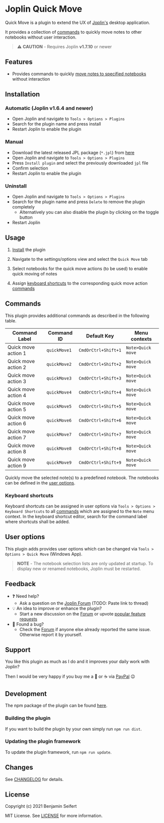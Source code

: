 # Joplin Quick Move

Quick Move is a plugin to extend the UX of [Joplin's](https://joplinapp.org/) desktop application.

It provides a collection of [commands](#commands) to quickly move notes to other notebooks without user interaction.

> :warning: **CAUTION** - Requires Joplin **v1.7.10** or newer

## Features

- Provides commands to quickly [move notes to specified notebooks](#usage) without interaction

## Installation

### Automatic (Joplin v1.6.4 and newer)

- Open Joplin and navigate to `Tools > Options > Plugins`
- Search for the plugin name and press install
- Restart Joplin to enable the plugin

### Manual

- Download the latest released JPL package (`*.jpl`) from [here](https://github.com/benji300/joplin-quick-move/releases)
- Open Joplin and navigate to `Tools > Options > Plugins`
- Press `Install plugin` and select the previously downloaded `jpl` file
- Confirm selection
- Restart Joplin to enable the plugin

### Uninstall

- Open Joplin and navigate to `Tools > Options > Plugins`
- Search for the plugin name and press `Delete` to remove the plugin completely
  - Alternatively you can also disable the plugin by clicking on the toggle button
- Restart Joplin

## Usage

1. [Install](#installation) the plugin

1. Navigate to the settings/options view and select the `Quick Move` tab

1. Select notebooks for the quick move actions (to be used) to enable quick moving of notes

1. Assign [keyboard shortcuts](#keyboard-shortcuts) to the corresponding quick move action [commands](#commands)

## Commands

This plugin provides additional commands as described in the following table.

| Command Label       | Command ID   | Default Key         | Menu contexts     |
| ------------------- | ------------ | ------------------- | ----------------- |
| Quick move action 1 | `quickMove1` | `CmdOrCtrl+Shift+1` | `Note>Quick move` |
| Quick move action 2 | `quickMove2` | `CmdOrCtrl+Shift+2` | `Note>Quick move` |
| Quick move action 3 | `quickMove3` | `CmdOrCtrl+Shift+3` | `Note>Quick move` |
| Quick move action 4 | `quickMove4` | `CmdOrCtrl+Shift+4` | `Note>Quick move` |
| Quick move action 5 | `quickMove5` | `CmdOrCtrl+Shift+5` | `Note>Quick move` |
| Quick move action 6 | `quickMove6` | `CmdOrCtrl+Shift+6` | `Note>Quick move` |
| Quick move action 7 | `quickMove7` | `CmdOrCtrl+Shift+7` | `Note>Quick move` |
| Quick move action 8 | `quickMove8` | `CmdOrCtrl+Shift+8` | `Note>Quick move` |
| Quick move action 9 | `quickMove9` | `CmdOrCtrl+Shift+9` | `Note>Quick move` |

Quickly move the selected note(s) to a predefined notebook. The notebooks can be defined in the [user options](#user-options).

### Keyboard shortcuts

Keyboard shortcuts can be assigned in user options via `Tools > Options > Keyboard Shortcuts` to all [commands](#commands) which are assigned to the `Note` menu context.
In the keyboard shortcut editor, search for the command label where shortcuts shall be added.

## User options

This plugin adds provides user options which can be changed via `Tools > Options > Quick Move` (Windows App).

> **NOTE** - The notebook selection lists are only updated at startup. To display new or renamed notebooks, Joplin must be restarted.

## Feedback

- :question: Need help?
  - Ask a question on the [Joplin Forum](https://discourse.joplinapp.org/c/plugins/18) (TODO: Paste link to thread)
- :bulb: An idea to improve or enhance the plugin?
  - Start a new discussion on the [Forum](https://discourse.joplinapp.org/c/plugins/18) or upvote [popular feature requests](https://github.com/benji300/joplin-commands/issues?q=is%3Aissue+is%3Aopen+label%3Aenhancement+sort%3Areactions-%2B1-desc+)
- :bug: Found a bug?
  - Check the [Forum](https://discourse.joplinapp.org/c/plugins/18) if anyone else already reported the same issue. Otherwise report it by yourself.

## Support

You like this plugin as much as I do and it improves your daily work with Joplin?

Then I would be very happy if you buy me a :beer: or :coffee: via [PayPal](https://www.paypal.com/donate?hosted_button_id=6FHDGK3PTNU22) :wink:

## Development

The npm package of the plugin can be found [here](https://www.npmjs.com/package/joplin-plugin-quick-move).

### Building the plugin

If you want to build the plugin by your own simply run `npm run dist`.

### Updating the plugin framework

To update the plugin framework, run `npm run update`.

## Changes

See [CHANGELOG](./CHANGELOG.md) for details.

## License

Copyright (c) 2021 Benjamin Seifert

MIT License. See [LICENSE](./LICENSE) for more information.
